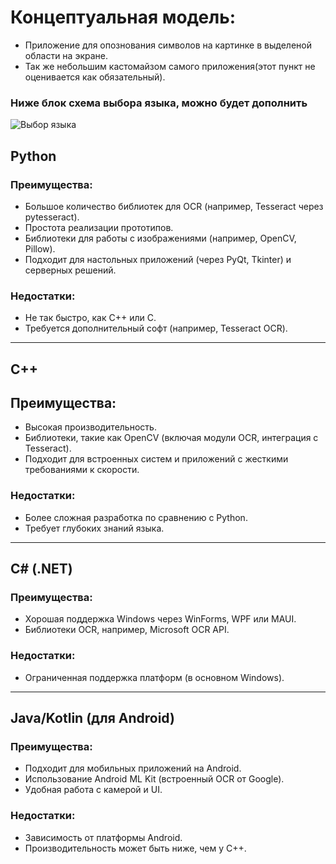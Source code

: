 
# Концептуальная модель:
- Приложение для опознования символов на картинке в выделеной области на экране.
- Так же небольшим кастомайзом самого приложения(этот пункт не оценивается как обязательный).
### Ниже блок схема выбора языка, можно будет дополнить
![Выбор языка](https://github.com/user-attachments/assets/95f02083-bc1a-4365-a990-98ccab429079)
## Python
### Преимущества:
* Большое количество библиотек для OCR (например, Tesseract через pytesseract).
* Простота реализации прототипов.
* Библиотеки для работы с изображениями (например, OpenCV, Pillow).
* Подходит для настольных приложений (через PyQt, Tkinter) и серверных решений.
### Недостатки:
* Не так быстро, как C++ или C.
* Требуется дополнительный софт (например, Tesseract OCR).
--------

## C++
## Преимущества:
* Высокая производительность.
* Библиотеки, такие как OpenCV (включая модули OCR, интеграция с Tesseract).
* Подходит для встроенных систем и приложений с жесткими требованиями к скорости.
### Недостатки:
* Более сложная разработка по сравнению с Python.
* Требует глубоких знаний языка.
--------

## C# (.NET)
### Преимущества:
* Хорошая поддержка Windows через WinForms, WPF или MAUI.
* Библиотеки OCR, например, Microsoft OCR API.
### Недостатки:
* Ограниченная поддержка платформ (в основном Windows).
--------

## Java/Kotlin (для Android)
### Преимущества:
* Подходит для мобильных приложений на Android.
* Использование Android ML Kit (встроенный OCR от Google).
* Удобная работа с камерой и UI.
### Недостатки:
* Зависимость от платформы Android.
* Производительность может быть ниже, чем у C++.
